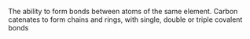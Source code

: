 The ability to form bonds between atoms of the same element. Carbon catenates to form chains and rings, with single, double or triple covalent bonds